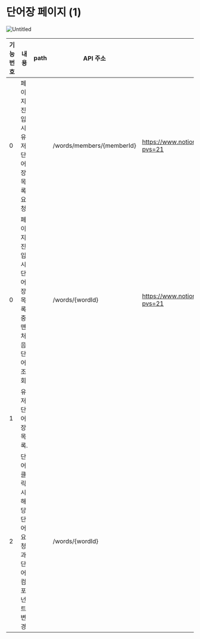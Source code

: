 # 단어장 페이지 (1)

![Untitled](%E1%84%83%E1%85%A1%E1%86%AB%E1%84%8B%E1%85%A5%E1%84%8C%E1%85%A1%E1%86%BC%20%E1%84%91%E1%85%A6%E1%84%8B%E1%85%B5%E1%84%8C%E1%85%B5%20(1)%207623a5ae57994b05a2dc3b6ab0e10841/Untitled.png)

| 기능번호 | 내용 | path | API 주소 | 링크 |
| --- | --- | --- | --- | --- |
| 0 | 페이지 진입시 유저 단어장 목록 요청 |  | /words/members/{memberId} | https://www.notion.so/05cf2c1e05e64e30b4b489bb975a6430?pvs=21 |
| 0 | 페이지 진입시 단어장 목록 중 맨 처음 단어 조회 |  | /words/{wordId} | https://www.notion.so/94aaabf761014f8b9457610d9bc34eb8?pvs=21 |
| 1 | 유저 단어장 목록.  |  |  |  |
| 2 | 단어 클릭 시 해당 단어 요청과 단어 컴포넌트 변경 |  | /words/{wordId} |  |